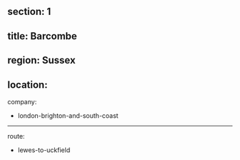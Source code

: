 section: 1
----
title: Barcombe
----
region: Sussex
----
location: 
----
company:
- london-brighton-and-south-coast
----
route:
- lewes-to-uckfield
